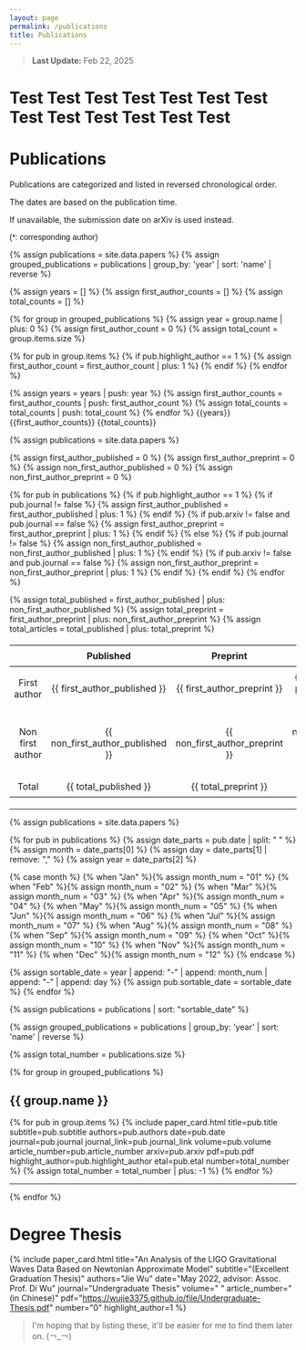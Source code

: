 ```yaml
---
layout: page
permalink: /publications
title: Publications
---
```


<style>
  @font-face {
    font-family: 'ARIAL';
    src: url('/assets/fonts/ARIAL.TTF') format('truetype');
  }
  @font-face {
    font-family: 'ARIALBD';
    src: url('/assets/fonts/ARIALBD.TTF') format('truetype');
  }
  /* li {
    font-family: 'times', serif;
  } */
  /* li {
    font-family: 'ARIALBD', serif;
    font-size: 20px;
  } */
  /* body {
    font-family: 'ARIAL', serif;
  } */
table {
    width: 100%;
    border-collapse: collapse;
    margin: 20px 0;
    text-align: center;
}

th, td {
    border: 0px solid black;
    padding: 8px;
}

th {
    border-top: 1.5px solid black;
    border-bottom: 1.5px solid black; /* 顶部线 */
}

tr:last-child td {
    border-bottom: 1.5px solid black; /* 底部线 */
}
</style>

> **Last Update:** Feb 22, 2025

# Test Test Test Test Test Test Test Test Test Test Test Test Test

# Publications

<p style="text-indent: 0;">Publications are categorized and listed in reversed chronological order.</p>

<p style="text-indent: 0;">The dates are based on the publication time.</p>

<p style="text-indent: 0;">If unavailable, the submission date on arXiv is used instead.</p>

<p style="text-indent: 0; font-family: 'ARIAL';">(*: corresponding author)</p>

<!-- ================================================================================================= -->
<!-- 统计图和表格 -->

{% assign publications = site.data.papers %}
{% assign grouped_publications = publications | group_by: 'year' | sort: 'name' | reverse %}

{% assign years = [] %}
{% assign first_author_counts = [] %}
{% assign total_counts = [] %}

{% for group in grouped_publications %}
  {% assign year = group.name | plus: 0 %}
  {% assign first_author_count = 0 %}
  {% assign total_count = group.items.size %}

  {% for pub in group.items %}
    {% if pub.highlight_author == 1 %}
      {% assign first_author_count = first_author_count | plus: 1 %}
    {% endif %}
  {% endfor %}

  {% assign years = years | push: year %}
  {% assign first_author_counts = first_author_counts | push: first_author_count %}
  {% assign total_counts = total_counts | push: total_count %}
{% endfor %}
{{years}}
{{first_author_counts}}
{{total_counts}}

<script src="https://cdn.jsdelivr.net/npm/chart.js"></script>
<canvas id="myChart" style="height: 400px;"></canvas>

<script>
  function createBarChart(labels, data1, data2) {
    console.log("Initializing chart...");

    // 确保数据是数组
    // if (!Array.isArray(labels)) labels = [labels];
    // if (!Array.isArray(data1)) data1 = [data1];
    // if (!Array.isArray(data2)) data2 = [data2];

    var ctx = document.getElementById('myChart').getContext('2d');
    var myChart = new Chart(ctx, {
      type: 'bar',
      data: {
        labels: labels,
        datasets: [{
          label: 'First author',
          data: data1,
          backgroundColor: 'rgba(54, 162, 235, 0.8)',
        },
        {
          label: 'Total',
          data: data2,
          backgroundColor: 'rgba(255, 159, 64, 0.8)',
        }]
      },
      options: {
        responsive: true,
        scales: {
          y: {
            beginAtZero: true,
            ticks: {
              stepSize: 1,
              callback: function(value) {
                return Number.isInteger(value) ? value : null;
              }
            },
            title: {
              display: true,
              text: 'Number'
            }
          },
          x: {
            title: {
              display: true,
              text: 'Year'
            }
          }
        }
      }
    });
  }

  // 从 Liquid 中获取数据
  var years = {{ years | json }};
  var firstAuthorCounts = {{ first_author_counts | json }};
  var totalCounts = {{ total_counts | json }};

  // 调用函数生成图表
  createBarChart(years, firstAuthorCounts, totalCounts);
</script>


<!-- =============================================================================================== -->
<!-- 表格 -->
<!-- ----------------------------------------------------------------------------------------------- -->

<!-- |                  | Published | Preprint | Total |
|:----------------:|:---------:|:--------:|:-----:|
|  First author    |     4     |    2     |   6   |
| Non first author |     1     |    0     |   1   |
| Total            |     5     |    2     |   7   | -->


{% assign publications = site.data.papers %}

{% assign first_author_published = 0 %}
{% assign first_author_preprint = 0 %}
{% assign non_first_author_published = 0 %}
{% assign non_first_author_preprint = 0 %}

{% for pub in publications %}
  {% if pub.highlight_author == 1 %}
    {% if pub.journal != false %}
      {% assign first_author_published = first_author_published | plus: 1 %}
    {% endif %}
    {% if pub.arxiv != false and pub.journal == false %}
      {% assign first_author_preprint = first_author_preprint | plus: 1 %}
    {% endif %}
  {% else %}
    {% if pub.journal != false %}
      {% assign non_first_author_published = non_first_author_published | plus: 1 %}
    {% endif %}
    {% if pub.arxiv != false and pub.journal == false %}
      {% assign non_first_author_preprint = non_first_author_preprint | plus: 1 %}
    {% endif %}
  {% endif %}
{% endfor %}

{% assign total_published = first_author_published | plus: non_first_author_published %}
{% assign total_preprint = first_author_preprint | plus: non_first_author_preprint %}
{% assign total_articles = total_published | plus: total_preprint %}

<table>
  <thead>
    <tr>
      <th></th>
      <th>Published</th>
      <th>Preprint</th>
      <th>Total</th>
    </tr>
  </thead>
  <tbody>
    <tr>
      <td>First author</td>
      <td>{{ first_author_published }}</td>
      <td>{{ first_author_preprint }}</td>
      <td>{{ first_author_published | plus: first_author_preprint }}</td>
    </tr>
    <tr>
      <td>Non first author</td>
      <td>{{ non_first_author_published }}</td>
      <td>{{ non_first_author_preprint }}</td>
      <td>{{ non_first_author_published | plus: non_first_author_preprint }}</td>
    </tr>
    <tr>
      <td>Total</td>
      <td>{{ total_published }}</td>
      <td>{{ total_preprint }}</td>
      <td>{{ total_articles }}</td>
    </tr>
  </tbody>
</table>

<!-- =============================================================================================== -->
<!-- 文章 -->
<!-- ----------------------------------------------------------------------------------------------- -->
---
<!-- {% for year_data in site.data.papers %}
  <h2>{{ year_data.year }}</h2>
  <hr>
{% endfor %}

{% if site.data.papers %}
  <p>YAML data loaded successfully!</p>
{% else %}
  <p>YAML data not loaded.</p>
{% endif %} -->

{% assign publications = site.data.papers %}

<!-- 转换日期为可排序格式 -->
{% for pub in publications %}
  {% assign date_parts = pub.date | split: " " %}
  {% assign month = date_parts[0] %}
  {% assign day = date_parts[1] | remove: "," %}
  {% assign year = date_parts[2] %}

  {% case month %}
    {% when "Jan" %}{% assign month_num = "01" %}
    {% when "Feb" %}{% assign month_num = "02" %}
    {% when "Mar" %}{% assign month_num = "03" %}
    {% when "Apr" %}{% assign month_num = "04" %}
    {% when "May" %}{% assign month_num = "05" %}
    {% when "Jun" %}{% assign month_num = "06" %}
    {% when "Jul" %}{% assign month_num = "07" %}
    {% when "Aug" %}{% assign month_num = "08" %}
    {% when "Sep" %}{% assign month_num = "09" %}
    {% when "Oct" %}{% assign month_num = "10" %}
    {% when "Nov" %}{% assign month_num = "11" %}
    {% when "Dec" %}{% assign month_num = "12" %}
  {% endcase %}

  {% assign sortable_date = year | append: "-" | append: month_num | append: "-" | append: day %}
  {% assign pub.sortable_date = sortable_date %}
{% endfor %}

<!-- 按 sortable_date 排序 -->
{% assign publications = publications | sort: "sortable_date"  %}

<!-- 按年份分组 -->
{% assign grouped_publications = publications | group_by: 'year' | sort: 'name' | reverse %}

{% assign total_number = publications.size %}

{% for group in grouped_publications %}
## {{ group.name }}

{% for pub in group.items %}
  {% include paper_card.html 
  title=pub.title 
  subtitle=pub.subtitle 
  authors=pub.authors 
  date=pub.date 
  journal=pub.journal 
  journal_link=pub.journal_link 
  volume=pub.volume 
  article_number=pub.article_number 
  arxiv=pub.arxiv 
  pdf=pub.pdf 
  highlight_author=pub.highlight_author 
  etal=pub.etal 
  number=total_number %}
  {% assign total_number = total_number | plus: -1 %}
{% endfor %}
<hr>
{% endfor %}

<!-- =============================================================================================== -->
<!-- 学位论文 -->
<!-- ----------------------------------------------------------------------------------------------- -->
# Degree Thesis

{% include paper_card.html
  title="An Analysis of the LIGO Gravitational Waves Data Based on Newtonian Approximate Model"
  subtitle="(Excellent Graduation Thesis)"
  authors="Jie Wu"
  date="May 2022, advisor: Assoc. Prof. Di Wu"
  journal="Undergraduate Thesis"
  volume=" "
  article_number="(in Chinese)"
  pdf="https://wujie3375.github.io/file/Undergraduate-Thesis.pdf"
  number="0"
  highlight_author=1
%}
> I'm hoping that by listing these, it'll be easier for me to find them later on. (￢_￢)
